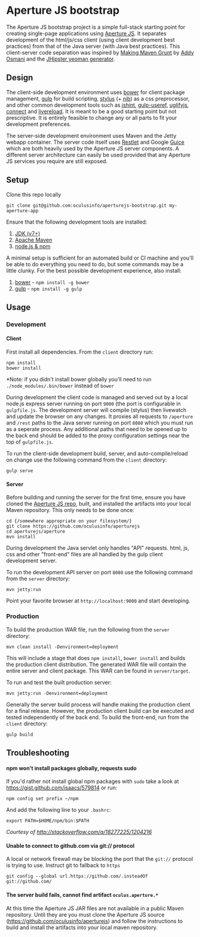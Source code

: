 # Aperture JS bootstrap

The Aperture JS bootstrap project is a simple full-stack starting point for creating single-page applications using [Aperture JS](https://github.com/oculusinfo/aperturejs). It separates development of the html/js/css client (using client development best practices) from that of the Java server (with Java best practices). This client-server code separation was inspired by [Making Maven Grunt](http://addyosmani.com/blog/making-maven-grunt/) by [Addy Osmani](http://addyosmani.com/) and the [JHipster yeoman generator](http://jhipster.github.io/).

## Design

The client-side development environment uses [bower](http://bower.io/) for client package management, [gulp](http://gulpjs.com/) for build scripting, [stylus](http://learnboost.github.io/stylus/) (+ [nib](https://github.com/visionmedia/nib)) as a css preprocessor, and other common development tools such as [jshint](http://www.jshint.com/), [gulp-useref](https://github.com/jonkemp/gulp-useref), [uglifyjs](https://github.com/mishoo/UglifyJS2), [connect](http://www.senchalabs.org/connect/) and [livereload](https://github.com/intesso/connect-livereload). It is meant to be a good starting point but not prescriptive. It is entirely feasible to change any or all parts to fit your development preferences.

The server-side development environment uses Maven and the Jetty webapp container. The server code itself uses [Restlet](http://restlet.com/) and Google [Guice](https://code.google.com/p/google-guice/) which are both heavily used by the Aperture JS server components. A different server architecture can easily be used provided that any Aperture JS services you require are still exposed.


## Setup

Clone this repo locally

```
git clone git@github.com:oculusinfo/aperturejs-bootstrap.git my-aperture-app
```

Ensure that the following development tools are installed:

 1. [JDK (v7+)](http://www.oracle.com/technetwork/java/javase/downloads/index.html)
 1. [Apache Maven](http://maven.apache.org/)
 1. [node.js & npm](http://nodejs.org/)

A minimal setup is sufficient for an automated build or CI machine and you'll be able to do everything you need to do, but some commands may be a little clunky. For the best possible development experience, also install:

 1. [bower](http://bower.io/) - `npm install -g bower`
 1. [gulp](http://gulpjs.com/) - `npm install -g gulp`


## Usage

### Development

#### Client

First install all dependencies. From the `client` directory run:
```
npm install
bower install
```
*Note: if you didn't install bower globally you'll need to run `./node_modules/.bin/bower` instead of `bower`

During development the client code is managed and served out by a local node.js express server running on port `9000` (the port is configurable in `gulpfile.js`. The development server will compile (stylus) then livewatch and update the browser on any changes. It proxies all requests to `/aperture` and `/rest` paths to the Java server running on port `8080` which you must run as a seperate process. Any additional paths that need to be opened up to the back end should be added to the proxy configuration settings near the top of `gulpfile.js`.

To run the client-side development build, server, and auto-compile/reload on change use the following command from the `client` directory:
```
gulp serve
```

#### Server

Before building and running the server for the first time, ensure you have cloned the [Aperture JS repo](https://github.com/oculusinfo/aperturejs), built, and installed the artifacts into your local Maven repository. This only needs to be done once:

```
cd {/somewhere appropriate on your filesystem/}
git clone https://github.com/oculusinfo/aperturejs
cd aperturejs/aperture
mvn install
```

During development the Java servlet only handles "API" requests. html, js, css and other "front-end" files are all handled by the gulp client development server. 

To run the development API server on port `8080` use the following command from the `server` directory:
```
mvn jetty:run
```

Point your favorite browser at `http://localhost:9000` and start developing.


### Production

To build the production WAR file, run the following from the `server` directory:

```
mvn clean install -Denvironment=deployment
```

This will include a stage that does `npm install`, `bower install` and builds the production client distribution. The generated WAR file will contain the entire server and client package. This WAR can be found in `server/target`.

To run and test the built production server:

```
mvn jetty:run -Denvironment=deployment
```

Generally the server build process will handle making the production client for a final release. However, the production client build can be executed and tested independently of the back end. To build the front-end, run from the `client` directory:
```
gulp build
```

## Troubleshooting

#### npm won't install packages globally, requests sudo
If you'd rather not install global npm packages with `sudo` take a look at https://gist.github.com/isaacs/579814 or run:
```
npm config set prefix ~/npm
```
And add the following line to your `.bashrc`:
```
export PATH=$HOME/npm/bin:$PATH
```
*Courtesy of http://stackoverflow.com/a/18277225/1204216*


#### Unable to connect to github.com via git:// protocol
A local or network firewall may be blocking the port that the `git://` protocol is trying to use. Instruct git to fallback to `https`
```
git config --global url.https://github.com/.insteadOf git://github.com/
``` 


#### The server build fails, cannot find artifact `oculus.aperture.*`
At this time the Aperture JS JAR files are not available in a public Maven repository. Until they are you must clone the Aperture JS source (https://github.com/oculusinfo/aperturejs) and follow the instructions to build and install the artifacts into your local maven repository.